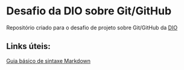 # Desafio da DIO sobre Git/GitHub

Repositório criado para o desafio de projeto sobre Git/GitHub da [DIO](https://www.dio.me/)

## Links úteis:

[Guia básico de sintaxe Markdown](https://www.markdownguide.org/basic-syntax/)
